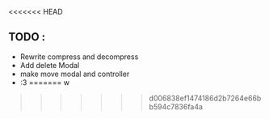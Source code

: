 <<<<<<< HEAD
## TODO : 
- Rewrite compress and decompress 
- Add delete Modal
- make move modal and controller 
- :3
=======
w
>>>>>>> d006838ef1474186d2b7264e66bb594c7836fa4a
